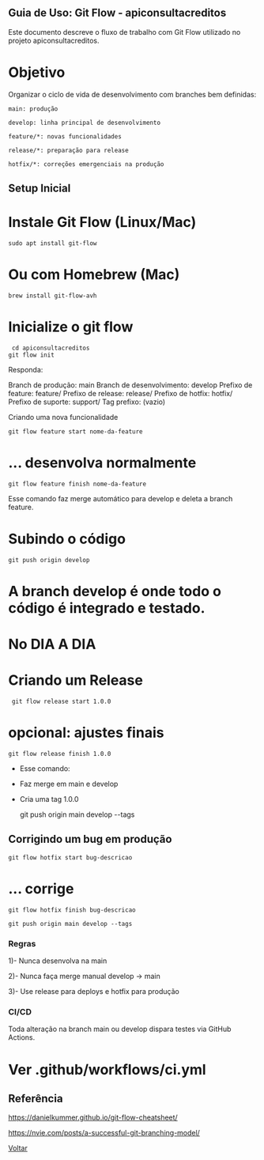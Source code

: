 ## Guia de Uso: Git Flow - apiconsultacreditos

Este documento descreve o fluxo de trabalho com Git Flow utilizado no projeto apiconsultacreditos.

# Objetivo

Organizar o ciclo de vida de desenvolvimento com branches bem definidas:

    main: produção

    develop: linha principal de desenvolvimento

    feature/*: novas funcionalidades

    release/*: preparação para release

    hotfix/*: correções emergenciais na produção

## Setup Inicial

# Instale Git Flow (Linux/Mac)
    sudo apt install git-flow

# Ou com Homebrew (Mac)
    brew install git-flow-avh

# Inicialize o git flow
     cd apiconsultacreditos
    git flow init

Responda:

Branch de produção: main
Branch de desenvolvimento: develop
Prefixo de feature: feature/
Prefixo de release: release/
Prefixo de hotfix: hotfix/
Prefixo de suporte: support/
Tag prefixo: (vazio)

 Criando uma nova funcionalidade

    git flow feature start nome-da-feature

# ... desenvolva normalmente

    git flow feature finish nome-da-feature

Esse comando faz merge automático para develop e deleta a branch feature.

# Subindo o código

    git push origin develop

A branch develop é onde todo o código é integrado e testado.
===========
No DIA A DIA
=========
# Criando um Release

     git flow release start 1.0.0

# opcional: ajustes finais

    git flow release finish 1.0.0

* Esse comando:

- Faz merge em main e develop

- Cria uma tag 1.0.0

    git push origin main develop --tags

## Corrigindo um bug em produção

    git flow hotfix start bug-descricao
    
# ... corrige

    git flow hotfix finish bug-descricao

    git push origin main develop --tags

### Regras

1)- Nunca desenvolva na main

2)- Nunca faça merge manual develop → main

3)- Use release para deploys e hotfix para produção

### CI/CD

Toda alteração na branch main ou develop dispara testes via GitHub Actions.

# Ver .github/workflows/ci.yml

## Referência

https://danielkummer.github.io/git-flow-cheatsheet/

https://nvie.com/posts/a-successful-git-branching-model/

[Voltar](README.md)
